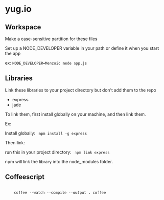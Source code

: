 yug.io 
======

Workspace
---
Make a case-sensitive partition for these files

Set up a NODE_DEVELOPER variable in your path or define it when you start the app

ex: <code>NODE_DEVELOPER=Menzoic node app.js</code>

Libraries
---
Link these libraries to your project directory but don't add them to the repo

* express
* jade

To link them, first install globally on your machine, and then link them.

Ex:

Install globally:
<code>
	npm install -g express
</code>

Then link: 

run this in your project directory:
<code>
	npm link express
</code>

npm will link the library into the node_modules folder.

Coffeescript
--
<code>
	coffee --watch --compile --output . coffee
</code>
